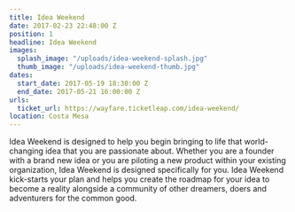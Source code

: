 ```yaml
---
title: Idea Weekend
date: 2017-02-23 22:48:00 Z
position: 1
headline: Idea Weekend
images:
  splash_image: "/uploads/idea-weekend-splash.jpg"
  thumb_image: "/uploads/idea-weekend-thumb.jpg"
dates:
  start_date: 2017-05-19 18:30:00 Z
  end_date: 2017-05-21 16:00:00 Z
urls:
  ticket_url: https://wayfare.ticketleap.com/idea-weekend/
location: Costa Mesa
---
```


Idea Weekend is designed to help you begin bringing to life that world-changing idea that you are passionate about. Whether you are a founder with a brand new idea or you are piloting a new product within your existing organization, Idea Weekend is designed specifically for you. Idea Weekend kick-starts your plan and helps you create the roadmap for your idea to become a reality alongside a community of other dreamers, doers and adventurers for the common good.
